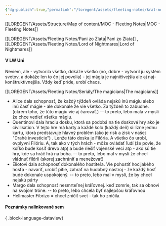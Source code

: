 ```yaml
---
{"dg-publish":true,"permalink":"/loregent/assets/fleeting-notes/kral-nocnych-mor/","noteIcon":""}
---
```


[[LOREGENT/Assets/Structure/Map of content/MOC - Fleeting Notes\|MOC - Fleeting Notes]]

[[LOREGENT/Assets/Fleeting Notes/Pani zo Zlata\|Pani zo Zlata]] , [[LOREGENT/Assets/Fleeting Notes/Lord of Nightmares\|Lord of Nightmares]]
#### V LW Uni

Neviem, ale - vytvorila všetko, dokáže všetko (no, dobre - vytvoril ju systém svetov, a dokáže len to čo jej povolia) - jej mágia je najničivejšia ale aj naj-konštruktívnejšia. Vždy keď príde, urobí chaos.

[[LOREGENT/Assets/Fleeting Notes/Seriály/The magicians\|The magicians]] 
- Alice dala schopnosť, že každý týždeň ovláda nejakú inú mágiu alebo inú časť mágie - ale dokonale že vie všetko. Za týždeň to zabudne. (okrem toho, že túto mágiu vie aj čarovať.) -- to preto, lebo mala v mysli že chce vedieť všetku mágiu.
- Quentinovi dala hraciu dosku, ktorá sa podobá na tie doskové hry ako je civilisation. V tejto hre má karty a každé kolo (každý deň) si lízne jednu kartu, ktorá predstavuje hlavný problém (ako je risk a zisk v našej "Drahé investície") . Lenže táto doska je Filória. A všetko čo urobí, ovplyvni Filóriu. A, tak ako v tých hrách - môže ovládať ľudí (že povie, že koľko bude kosiť drevo atp) a bude riešiť vojenské veci atp - ako sú tie hry, kde sa hráč hrá na boha. -- to preto, lebo mal v mysli že chcel vládnuť filórii (skorej zachrániť a menežovať)
- Eliotovi dala schopnosť dokonalého hostiteľa. Vie pohostiť hocijakého hosťa - navariť, urobiť pitie, zahrať na hudobný nástroj - že každý hosť bude dokonale uspokojený. -- to preto, lebo mal v mysli, že by chcel nejakú párty
- Margo dala schopnosť nesmrteľnej kráľovnej. keď zomrie, tak sa obnoví na svojom tróne. -- to preto, lebo chcela byť najlepšou kráľovnou
- Hellmaster Fibrizo = chcel zničiť svet - tak ho zničila.

#### Poznámky nalinkované sem


{ .block-language-dataview}


